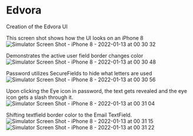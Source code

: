 # Edvora
Creation of the Edvora UI 

This screen shot shows how the UI looks on an iPhone 8
![Simulator Screen Shot - iPhone 8 - 2022-01-13 at 00 30 32](https://user-images.githubusercontent.com/40727276/149366536-0d40d705-567e-4485-b3cd-f9156ea22c36.png)

Demonstrates the active user field border changes color
![Simulator Screen Shot - iPhone 8 - 2022-01-13 at 00 30 48](https://user-images.githubusercontent.com/40727276/149367533-db036f00-9731-4d66-89f4-fc3c362be734.png)

Password utilizes SecureFields to hide what letters are used
![Simulator Screen Shot - iPhone 8 - 2022-01-13 at 00 30 56](https://user-images.githubusercontent.com/40727276/149367675-b91360a5-e17a-4140-aa49-ba2c5be306bd.png)


Upon clicking the Eye icon in password, the text gets revealed and the eye icon gets a slash through it.
![Simulator Screen Shot - iPhone 8 - 2022-01-13 at 00 31 04](https://user-images.githubusercontent.com/40727276/149367769-7a84fe71-d0a8-4f14-bb72-ac3a1946f907.png)


Shifting textfield border color to the Email TextField.
![Simulator Screen Shot - iPhone 8 - 2022-01-13 at 00 31 15](https://user-images.githubusercontent.com/40727276/149367897-f70ffcb9-d3ce-479e-bb91-642fad41ef35.png)
![Simulator Screen Shot - iPhone 8 - 2022-01-13 at 00 31 22](https://user-images.githubusercontent.com/40727276/149367921-a5b4f052-118d-4fed-b093-cbd381d3075a.png)
